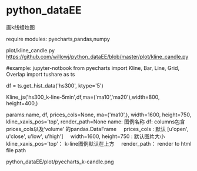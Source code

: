 # python_dataEE

画k线蜡烛图

require modules: pyecharts,pandas,numpy


plot/kline_candle.py
https://github.com/willowj/python_dataEE/blob/master/plot/kline_candle.py

#example: jupyter-notbook
from pyecharts import Kline, Bar, Line, Grid, Overlap
import tushare as ts

df = ts.get_hist_data('hs300', ktype='5')

Kline_js('hs300_k-line-5min',df,ma=('ma10','ma20'),width=800, height=400,)

params:name, df, prices_cols=None, ma=('ma10',), width=1600, height=750, kline_xaxis_pos='top', render_path=None
     name: 图例名称
     df:    columns包含 prices_cols以及‘volume’ 的pandas.DataFrame
     prices_cols :  默认 [u'open', u'close', u'low', u'high']
     width=1600, height=750 :   默认图片大小
     kline_xaxis_pos='top'： k-line图例默认在上方
     render_path：   render to html file path
     
 python_dataEE/plot/pyecharts_k-candle.png
